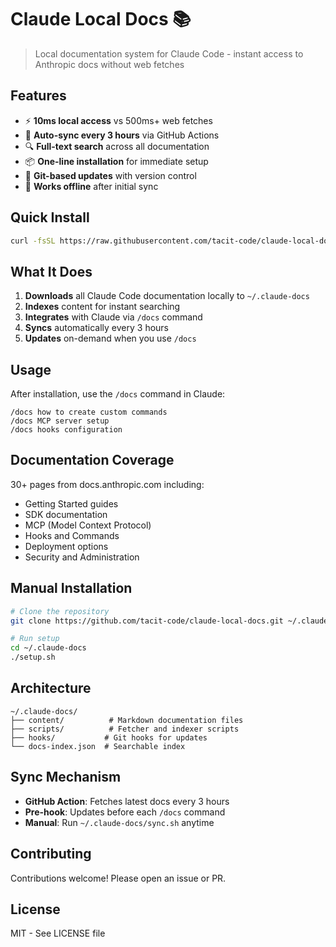 # Claude Local Docs 📚

> Local documentation system for Claude Code - instant access to Anthropic docs without web fetches

## Features

- ⚡ **10ms local access** vs 500ms+ web fetches
- 🔄 **Auto-sync every 3 hours** via GitHub Actions
- 🔍 **Full-text search** across all documentation
- 📦 **One-line installation** for immediate setup
- 🎯 **Git-based updates** with version control
- 💾 **Works offline** after initial sync

## Quick Install

```bash
curl -fsSL https://raw.githubusercontent.com/tacit-code/claude-local-docs/main/install.sh | bash
```

## What It Does

1. **Downloads** all Claude Code documentation locally to `~/.claude-docs`
2. **Indexes** content for instant searching
3. **Integrates** with Claude via `/docs` command
4. **Syncs** automatically every 3 hours
5. **Updates** on-demand when you use `/docs`

## Usage

After installation, use the `/docs` command in Claude:

```
/docs how to create custom commands
/docs MCP server setup
/docs hooks configuration
```

## Documentation Coverage

30+ pages from docs.anthropic.com including:
- Getting Started guides
- SDK documentation
- MCP (Model Context Protocol)
- Hooks and Commands
- Deployment options
- Security and Administration

## Manual Installation

```bash
# Clone the repository
git clone https://github.com/tacit-code/claude-local-docs.git ~/.claude-docs

# Run setup
cd ~/.claude-docs
./setup.sh
```

## Architecture

```
~/.claude-docs/
├── content/          # Markdown documentation files
├── scripts/          # Fetcher and indexer scripts  
├── hooks/           # Git hooks for updates
└── docs-index.json  # Searchable index
```

## Sync Mechanism

- **GitHub Action**: Fetches latest docs every 3 hours
- **Pre-hook**: Updates before each `/docs` command
- **Manual**: Run `~/.claude-docs/sync.sh` anytime

## Contributing

Contributions welcome! Please open an issue or PR.

## License

MIT - See LICENSE file